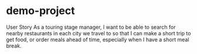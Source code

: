 # demo-project


User Story
As a touring stage manager, I want to be able to search for nearby restaurants in each city we travel to so that I can make a short trip to get food, or order meals ahead of time, especially when I have a short meal break.
